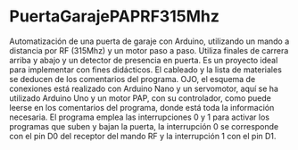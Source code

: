 # PuertaGarajePAPRF315Mhz
Automatización de una puerta de garaje con Arduino, utilizando un mando
a distancia por RF (315Mhz) y un motor paso a paso. Utiliza finales de
carrera arriba y abajo y un detector de presencia en puerta. Es un
proyecto ideal para implementar con fines didácticos. El cableado y la
lista de materiales se deducen de los comentarios del programa.
OJO, el esquema de conexiones está realizado con Arduino Nano y un servomotor, aquí se ha utilizado Arduino Uno y un motor PAP, con su controlador, como puede leerse en los comentarios del programa, donde está toda la información necesaria.
El programa emplea las interrupciones 0 y 1 para activar los programas que suben y bajan la puerta, la interrupción 0 se corresponde con el pin D0 del receptor del mando RF y la interrupción 1 con el pin D1.
